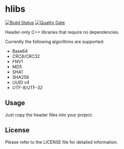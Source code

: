 # hlibs

[![Build Status](https://travis-ci.org/elnormous/hlibs.svg?branch=master)](https://travis-ci.org/elnormous/hlibs) [![Quality Gate](https://sonarcloud.io/api/project_badges/measure?project=elnormous_hlibs&metric=alert_status)](https://sonarcloud.io/dashboard?id=elnormous_hlibs)

Header-only C++ libraries that require no dependencies.

Currently the following algorithms are supported:
* Base64
* CRC8/CRC32
* FNV1
* MD5
* SHA1
* SHA256
* UUID v4
* UTF-8/UTF-32

## Usage

Just copy the header files into your project.

## License

Please refer to the LICENSE file for detailed information.
